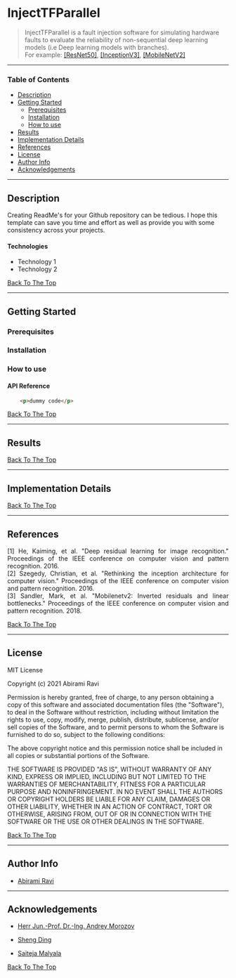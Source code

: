 # InjectTFParallel


> InjectTFParallel is a fault injection software for simulating hardware faults to evaluate the reliability of non-sequential deep learning models (i.e Deep learning models with branches). <br />
For example: [[ResNet50]](#1), [[InceptionV3]](#2), [[MobileNetV2]](#3)
---

### Table of Contents

- [Description](#description)
- [Getting Started](#getting-started)
    - [Prerequisites](#prerequisites)
    - [Installation](#installation)
    - [How to use](#how-to-use)
- [Results](#results)
- [Implementation Details](#implementation-details)
- [References](#references)
- [License](#license)
- [Author Info](#author-info)
- [Acknowledgements](#acknowledgements)

---

## Description

Creating ReadMe's for your Github repository can be tedious.  I hope this template can save you time and effort as well as provide you with some consistency across your projects.

#### Technologies

- Technology 1
- Technology 2

[Back To The Top](#InjectTFParallel)

---

## Getting Started
### Prerequisites
### Installation
### How to use



#### API Reference

```html
    <p>dummy code</p>
```
[Back To The Top](#read-me-template)

---

## Results

[Back To The Top](#InjectTFParallel)

---

## Implementation Details

[Back To The Top](#InjectTFParallel)

---

## References
<div style="text-align: justify">
<a id="1">[1]</a>  He, Kaiming, et al. "Deep residual learning for image recognition." Proceedings of the IEEE conference on computer vision and pattern recognition. 2016. <br />
<a id="2">[2]</a>  Szegedy, Christian, et al. "Rethinking the inception architecture for computer vision." Proceedings of the IEEE conference on computer vision and pattern recognition. 2016. <br />
<a id="3">[3]</a>  Sandler, Mark, et al. "Mobilenetv2: Inverted residuals and linear bottlenecks." Proceedings of the IEEE conference on computer vision and pattern recognition. 2018.
</div>


[Back To The Top](#InjectTFParallel)

---

## License

MIT License

Copyright (c) 2021 Abirami Ravi

Permission is hereby granted, free of charge, to any person obtaining a copy
of this software and associated documentation files (the "Software"), to deal
in the Software without restriction, including without limitation the rights
to use, copy, modify, merge, publish, distribute, sublicense, and/or sell
copies of the Software, and to permit persons to whom the Software is
furnished to do so, subject to the following conditions:

The above copyright notice and this permission notice shall be included in all
copies or substantial portions of the Software.

THE SOFTWARE IS PROVIDED "AS IS", WITHOUT WARRANTY OF ANY KIND, EXPRESS OR
IMPLIED, INCLUDING BUT NOT LIMITED TO THE WARRANTIES OF MERCHANTABILITY,
FITNESS FOR A PARTICULAR PURPOSE AND NONINFRINGEMENT. IN NO EVENT SHALL THE
AUTHORS OR COPYRIGHT HOLDERS BE LIABLE FOR ANY CLAIM, DAMAGES OR OTHER
LIABILITY, WHETHER IN AN ACTION OF CONTRACT, TORT OR OTHERWISE, ARISING FROM,
OUT OF OR IN CONNECTION WITH THE SOFTWARE OR THE USE OR OTHER DEALINGS IN THE
SOFTWARE.

[Back To The Top](#read-me-template)

---

## Author Info

- [Abirami Ravi](https://www.linkedin.com/in/abiramiravi/)

---

## Acknowledgements

- [Herr Jun.-Prof. Dr.-Ing. Andrey Morozov](andrey.morozov@ias.uni-stuttgart.de)

- [Sheng Ding](sheng.ding@ias.uni-stuttgart.de)

- [Saiteja Malyala](linkedin.com/in/msaiteja)

[Back To The Top](#read-me-template)
